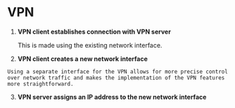 # VPN

1. **VPN client establishes connection with VPN server**

   This is made using the existing network interface. 

2. **VPN client creates a new network interface**

~~~admonish question title="Why can't we just use existing network interfaces?"
Using a separate interface for the VPN allows for more precise control over network traffic and makes the implementation of the VPN features more straightforward.
~~~

3. **VPN server assigns an IP address to the new network interface**
